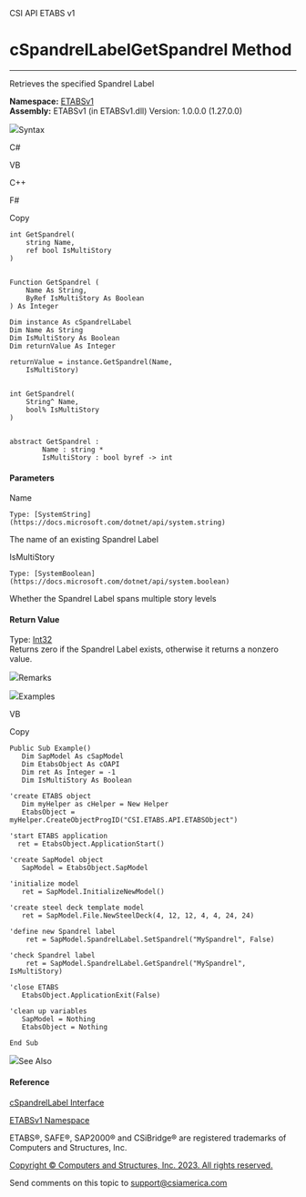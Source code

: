 ﻿

CSI API ETABS v1

# cSpandrelLabelGetSpandrel Method  
  
---  
  
Retrieves the specified Spandrel Label

**Namespace:** [ETABSv1](2780f1b8-2033-5289-2298-1cdb2a7508d9.htm)  
**Assembly:** ETABSv1 (in ETABSv1.dll) Version: 1.0.0.0 (1.27.0.0)

![](../icons/SectionExpanded.png)Syntax

C#

VB

C++

F#

Copy

    
    
    int GetSpandrel(
    	string Name,
    	ref bool IsMultiStory
    )
    
    
    Function GetSpandrel ( 
    	Name As String,
    	ByRef IsMultiStory As Boolean
    ) As Integer
    
    Dim instance As cSpandrelLabel
    Dim Name As String
    Dim IsMultiStory As Boolean
    Dim returnValue As Integer
    
    returnValue = instance.GetSpandrel(Name, 
    	IsMultiStory)
    
    
    int GetSpandrel(
    	String^ Name, 
    	bool% IsMultiStory
    )
    
    
    abstract GetSpandrel : 
            Name : string * 
            IsMultiStory : bool byref -> int 
    

#### Parameters

Name

    Type: [SystemString](https://docs.microsoft.com/dotnet/api/system.string)  
The name of an existing Spandrel Label

IsMultiStory

    Type: [SystemBoolean](https://docs.microsoft.com/dotnet/api/system.boolean)  
Whether the Spandrel Label spans multiple story levels

#### Return Value

Type: [Int32](https://docs.microsoft.com/dotnet/api/system.int32)  
Returns zero if the Spandrel Label exists, otherwise it returns a nonzero
value.

![](../icons/SectionExpanded.png)Remarks

![](../icons/SectionExpanded.png)Examples

VB

Copy

    
    
    Public Sub Example()
       Dim SapModel As cSapModel
       Dim EtabsObject As cOAPI
       Dim ret As Integer = -1
       Dim IsMultiStory As Boolean
    
    'create ETABS object
       Dim myHelper as cHelper = New Helper
       EtabsObject = myHelper.CreateObjectProgID("CSI.ETABS.API.ETABSObject")
    
    'start ETABS application
      ret = EtabsObject.ApplicationStart()
    
    'create SapModel object
       SapModel = EtabsObject.SapModel
    
    'initialize model
       ret = SapModel.InitializeNewModel()
    
    'create steel deck template model
       ret = SapModel.File.NewSteelDeck(4, 12, 12, 4, 4, 24, 24)
    
    'define new Spandrel label
        ret = SapModel.SpandrelLabel.SetSpandrel("MySpandrel", False)
    
    'check Spandrel label
        ret = SapModel.SpandrelLabel.GetSpandrel("MySpandrel", IsMultiStory)
    
    'close ETABS
       EtabsObject.ApplicationExit(False)
    
    'clean up variables
       SapModel = Nothing
       EtabsObject = Nothing
    
    End Sub

![](../icons/SectionExpanded.png)See Also

#### Reference

[cSpandrelLabel Interface](940f5cae-e95b-f2b3-6925-5449189f374f.htm)

[ETABSv1 Namespace](2780f1b8-2033-5289-2298-1cdb2a7508d9.htm)

ETABS®, SAFE®, SAP2000® and CSiBridge® are registered trademarks of Computers
and Structures, Inc.  

[Copyright © Computers and Structures, Inc. 2023. All rights
reserved.](http://www.csiamerica.com)

Send comments on this topic to
[support@csiamerica.com](mailto:support%40csiamerica.com?Subject=CSI%20API%20ETABS%20v1)

